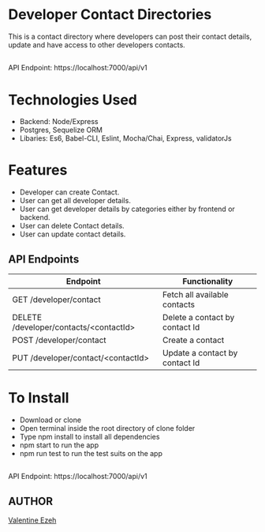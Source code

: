 # Developer Contact Directories

This is a contact directory where developers can post their contact details, update and have access to other developers contacts. 
##
API Endpoint: https://localhost:7000/api/v1

# Technologies Used
- Backend: Node/Express
- Postgres, Sequelize ORM
- Libaries: Es6, Babel-CLI, Eslint, Mocha/Chai, Express, validatorJs

# Features
- Developer can create Contact.
- User can get all developer details.
- User can get developer details by categories either by frontend or backend.
- User can delete Contact details.
- User can update contact details.

## API Endpoints

| Endpoint                                         | Functionality                      |
| ------------------------------------------------ | ------------------------------     |
| GET /developer/contact                           | Fetch all available contacts       |
| DELETE /developer/contacts/\<contactId>          | Delete a contact by contact Id     |
| POST /developer/contact                          | Create a contact                   |
| PUT /developer/contact/\<contactId>              | Update a contact by contact Id     |


# To Install
- Download or clone
- Open terminal inside the root directory of clone folder
- Type npm install to install all dependencies
- npm start to run the app
- npm run test to run the test suits on the app

##
API Endpoint: https://localhost:7000/api/v1

## AUTHOR
[Valentine Ezeh](https://github.com/valentineezeh/devContactDirectory)

